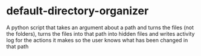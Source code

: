 # default-directory-organizer
A python script that takes an argument about a path and turns the files (not the folders), turns the files into that path into hidden files and writes activity log for the actions it makes so the user knows what has been changed in that path
